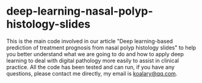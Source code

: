 # deep-learning-nasal-polyp-histology-slides
This is the main code involved in our article "Deep learning-based prediction of treatment prognosis from nasal polyp histology slides" to help you better understand what we are going to do and how to apply deep learning to deal with digital pathology more easily to assist in clinical practice. All the code has been tested and can run, if you have any questions, please contact me directly, my email is koalary@qq.com.
